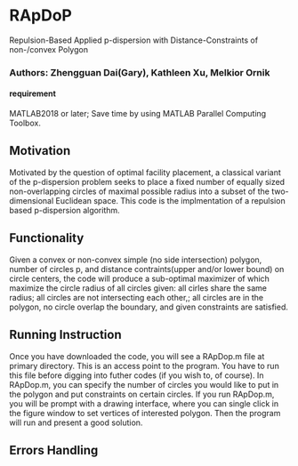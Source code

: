 # RApDoP
Repulsion-Based Applied p-dispersion with Distance-Constraints of non-/convex Polygon
### Authors: Zhengguan Dai(Gary), Kathleen Xu, Melkior Ornik
#### requirement
MATLAB2018 or later; Save time by using MATLAB Parallel Computing Toolbox.
## Motivation
Motivated by the question of optimal facility placement, a classical variant of the p-dispersion problem seeks to place a fixed number of equally sized non-overlapping circles of maximal possible radius into a subset of the two-dimensional Euclidean space. This code is the implmentation of a repulsion based p-dispersion algorithm. 
## Functionality
Given a convex or non-convex simple (no side intersection) polygon, number of circles p, and distance contraints(upper and/or lower bound) on circle centers, the code will produce a sub-optimal maximizer of which maximize the circle radius of all circles given: all cirles share the same radius; all circles are not intersecting each other,; all circles are in the polygon, no circle overlap the boundary, and given constraints are satisfied.
## Running Instruction
Once you have downloaded the code, you will see a RApDop.m file at primary directory. This is an access point to the program. You have to run this file before digging into futher codes (if you wish to, of course). In RApDop.m, you can specify the number of circles you would like to put in the polygon and put constraints on certain circles. If you run RApDop.m, you will be prompt with a drawing interface, where you can single click in the figure window to set vertices of interested polygon. Then the program will run and present a good solution.
## Errors Handling
